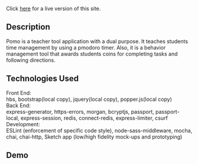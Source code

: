 Click [here](https://still-sea-86679.herokuapp.com/) for a live version of this site. 

## Description
Pomo is a teacher tool application with a dual purpose. It teaches students time management by using a pmodoro timer. Also, it is a behavior management tool that awards students coins for completing tasks and following directions. 

## Technologies Used
Front End: <br>
hbs, bootstrap(local copy), jquery(local copy), popper.js(local copy) <br>
Back End: <br>
express-generator, https-errors, morgan, bcryptjs, passport, passport-local, express-session, redis, connect-redis, express-limiter, csurf  <br>
Development:  <br>
ESLint (enforcement of specific code style), node-sass-middleware, mocha, chai, chai-http, Sketch app (low/high fidelity mock-ups and prototyping)

## Demo

